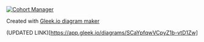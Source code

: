 <a href="https://app.gleek.io/diagrams/SCaYpfqwVCpyZ1b-vtD1Zw" target="_blank">
    <img src="https://sketchertest.blob.core.windows.net/previewimages/SCaYpfqwVCpyZ1b-vtD1Zw.png" alt="Cohort Manager" title="Cohort Manager" />
</a>
<p>Created with <a href="https://gleek.io">Gleek.io diagram maker </a></p>

(UPDATED LINK)[https://app.gleek.io/diagrams/SCaYpfqwVCpyZ1b-vtD1Zw]